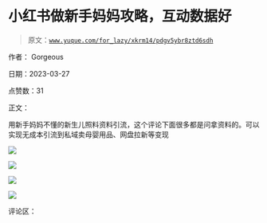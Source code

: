 # 小红书做新手妈妈攻略，互动数据好

> 原文：[`www.yuque.com/for_lazy/xkrm14/pdgv5ybr8ztd6sdh`](https://www.yuque.com/for_lazy/xkrm14/pdgv5ybr8ztd6sdh)

作者： Gorgeous

日期：2023-03-27

点赞数：31

正文：

用新手妈妈不懂的新生儿照料资料引流，这个评论下面很多都是问拿资料的。可以实现无成本引流到私域卖母婴用品、网盘拉新等变现

![](img/bad9a62fec18220c41b1c3bc81fa99f2.png)  

![](img/903391e4caac6f8716acc8dc68d10586.png)  

![](img/8e90331e91205a3ffe2c3156af3b090d.png)  

![](img/0760390edd3b04263fe39c78c2881219.png)  

评论区：

